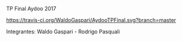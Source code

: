 ﻿TP Final Aydoo 2017
 
 https://travis-ci.org/WaldoGaspari/AydooTPFinal.svg?branch=master

Integrantes: Waldo Gaspari - Rodrigo Pasquali
